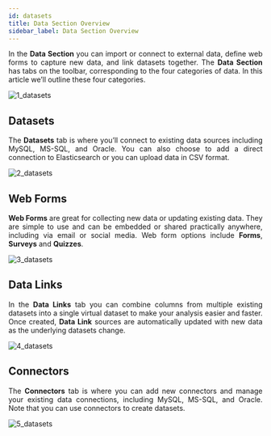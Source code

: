 ```yaml
---
id: datasets
title: Data Section Overview
sidebar_label: Data Section Overview
---
```


<div style="text-align: justify">

In the **Data Section** you can import or connect to external data, define web forms to capture new data, and link datasets together. The **Data Section** has tabs on the toolbar, corresponding to the four categories of data.  In this article we’ll outline these four categories.

![1_datasets](https://s3.amazonaws.com/cdn.qrvey.com/documentation_assets/ui-docs/datasets/3.4.2.1_overview/1_datasets.png#thumbnail)

## Datasets
The **Datasets** tab is where you’ll connect to existing data sources including MySQL, MS-SQL, and Oracle. You can also choose to add a direct connection to Elasticsearch or you can upload data in CSV format. 

![2_datasets](https://s3.amazonaws.com/cdn.qrvey.com/documentation_assets/ui-docs/datasets/3.4.2.1_overview/2_datasets.png#thumbnail)

## Web Forms
**Web Forms** are great for collecting new data or updating existing data. They are simple to use and can be embedded or shared practically anywhere, including via email or social media. Web form options include **Forms**, **Surveys** and **Quizzes**. 

![3_datasets](https://s3.amazonaws.com/cdn.qrvey.com/documentation_assets/ui-docs/datasets/3.4.2.1_overview/3_datasets.png#thumbnail)

## Data Links
In the **Data Links** tab you can combine columns from multiple existing datasets into a single virtual dataset to make your analysis easier and faster. Once created, **Data Link** sources are automatically updated with new data as the underlying datasets change. 

![4_datasets](https://s3.amazonaws.com/cdn.qrvey.com/documentation_assets/ui-docs/datasets/3.4.2.1_overview/4_datasets.png#thumbnail)


## Connectors
The **Connectors** tab is where you can add new connectors and manage your existing data connections, including MySQL, MS-SQL, and Oracle. Note that you can use connectors to create datasets.

![5_datasets](https://s3.amazonaws.com/cdn.qrvey.com/documentation_assets/ui-docs/datasets/3.4.2.1_overview/5_datasets.png#thumbnail)

